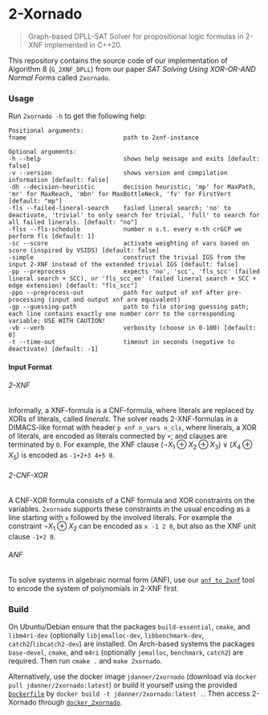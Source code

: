 # 2-Xornado

> Graph-based DPLL-SAT Solver for propositional logic formulas in 2-XNF implemented in C++20.

This repository contains the source code of our implementation of Algorithm 8 (`G_2XNF_DPLL`) from our paper *SAT Solving Using XOR-OR-AND Normal Forms* called `2xornado`.

### Usage

Run `2xornado -h` to get the following help:

```
Positional arguments:
fname                        	path to 2xnf-instance

Optional arguments:
-h --help                    	shows help message and exits [default: false]
-v --version                 	shows version and compilation information [default: false]
-dh --decision-heuristic     	decision heuristic; 'mp' for MaxPath, 'mr' for MaxReach, 'mbn' for MaxBottleNeck, 'fv' for FirstVert [default: "mp"]
-fls --failed-lineral-search 	failed lineral search; 'no' to deactivate, 'trivial' to only search for trivial, 'full' to search for all failed linerals. [default: "no"]
-flss --fls-schedule         	number n s.t. every n-th crGCP we perform fls [default: 1]
-sc --score                  	activate weighting of vars based on score (inspired by VSIDS) [default: false]
-simple                      	construct the trivial IGS from the input 2-XNF instead of the extended trivial IGS [default: false]
-pp --preprocess             	expects 'no', 'scc', 'fls_scc' (failed lineral search + SCC), or 'fls_scc_ee' (failed lineral search + SCC + edge extension) [default: "fls_scc"]
-ppo --preprocess-out        	path for output of xnf after pre-processing (input and output xnf are equivalent)
-gp --guessing-path          	path to file storing guessing path; each line contains exactly one number corr to the corresponding variable; USE WITH CAUTION!
-vb --verb                   	verbosity (choose in 0-100) [default: 0]
-t --time-out                	timeout in seconds (negative to deactivate) [default: -1]
```


#### Input Format

###### 2-XNF

Informally, a XNF-formula is a CNF-formula, where literals are replaced by XORs of literals, called *linerals*.
The solver reads 2-XNF-formulas in a DIMACS-like format with header `p xnf n_vars n_cls`, where linerals, a XOR of literals, are encoded as literals connected by `+`; and clauses are terminated by `0`.
For example, the XNF clause $(\neg X_1 \oplus X_2 \oplus X_3) \vee (X_4\oplus X_5)$ is encoded as `-1+2+3 4+5 0`.

###### 2-CNF-XOR

A CNF-XOR formula consists of a CNF formula and XOR constraints on the variables. `2xornado` supports these constraints in the usual encoding as a line starting with `x` followed by the involved literals. For example the constraint $\neg X_1 \oplus X_2$ can be encoded as `x -1 2 0`, but also as the XNF unit clause `-1+2 0`.

###### ANF

To solve systems in algebraic normal form (ANF), use our [`anf_to_2xnf`](https://github.com/Wrazlmumfp/anf_to_2xnf.git) tool to encode the system of polynomials in 2-XNF first.


### Build

On Ubuntu/Debian ensure that the packages `build-essential`, `cmake`, and `libm4ri-dev` (optionally `libjemalloc-dev`, `libbenchmark-dev`, `catch2`/`libcatch2-dev`) are installed. On Arch-based systems the packages `base-devel`, `cmake`, and `m4ri` (optionally `jemalloc`, `benchmark`, `catch2`) are required.
Then run `cmake .` and `make 2xornado`.

Alternatively, use the docker image `jdanner/2xornado` (download via `docker pull jdanner/2xornado:latest`) or build it yourself using the provided [`Dockerfile`](Dockerfile) by `docker build -t jdanner/2xornado:latest .`. Then access 2-Xornado through [`docker_2xornado`](docker_2xornado).

